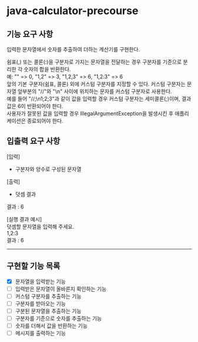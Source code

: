 # java-calculator-precourse

## 기능 요구 사항
입력한 문자열에서 숫자를 추출하여 더하는 계산기를 구현한다.

쉼표(,) 또는 콜론(:)을 구분자로 가지는 문자열을 전달하는 경우 구분자를 기준으로 분리한 각 숫자의 합을 반환한다.  
예: "" => 0, "1,2" => 3, "1,2,3" => 6, "1,2:3" => 6  
앞의 기본 구분자(쉼표, 콜론) 외에 커스텀 구분자를 지정할 수 있다. 커스텀 구분자는 문자열 앞부분의 "//"와 "\n" 사이에 위치하는 문자를 커스텀 구분자로 사용한다.  
예를 들어 "//;\n1;2;3"과 같이 값을 입력할 경우 커스텀 구분자는 세미콜론(;)이며, 결과 값은 6이 반환되어야 한다.  
사용자가 잘못된 값을 입력할 경우 IllegalArgumentException을 발생시킨 후 애플리케이션은 종료되어야 한다.

## 입출력 요구 사항
[입력]
- 구분자와 양수로 구성된 문자열

[출력]
- 덧셈 결과

결과 : 6

[실행 결과 예시]  
덧셈할 문자열을 입력해 주세요.  
1,2:3  
결과 : 6

---
## 구현할 기능 목록
-[x] 문자열을 입력받는 기능
-[ ] 입력받은 문자열이 올바른지 확인하는 기능
-[ ] 커스텀 구분자를 추출하는 기능
-[ ] 구분자를 받아오는 기능
-[ ] 구분된 문자열을 추출하는 기능
-[ ] 구분자를 기준으로 숫자를 추출하는 기능
-[ ] 숫자를 더해서 값을 반환하는 기능
-[ ] 메시지를 출력하는 기능